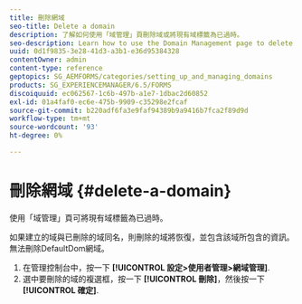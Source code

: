 ```yaml
---
title: 刪除網域
seo-title: Delete a domain
description: 了解如何使用「域管理」頁刪除域或將現有域標籤為已過時。
seo-description: Learn how to use the Domain Management page to delete a domain or to mark an existing domain as obsolete.
uuid: 0d1f9835-3e28-41d3-a3b1-e36d95384328
contentOwner: admin
content-type: reference
geptopics: SG_AEMFORMS/categories/setting_up_and_managing_domains
products: SG_EXPERIENCEMANAGER/6.5/FORMS
discoiquuid: ec062567-1c6b-497b-a1e7-1dbac2d60852
exl-id: 01a4faf0-ec6e-475b-9909-c35298e2fcaf
source-git-commit: b220adf6fa3e9faf94389b9a9416b7fca2f89d9d
workflow-type: tm+mt
source-wordcount: '93'
ht-degree: 0%

---
```


# 刪除網域 {#delete-a-domain}

使用「域管理」頁可將現有域標籤為已過時。

如果建立的域與已刪除的域同名，則刪除的域將恢復，並包含該域所包含的資訊。 無法刪除DefaultDom網域。

1. 在管理控制台中，按一下 **[!UICONTROL 設定>使用者管理>網域管理]**.
1. 選中要刪除的域的複選框，按一下 **[!UICONTROL 刪除]**，然後按一下 **[!UICONTROL 確定]**.
